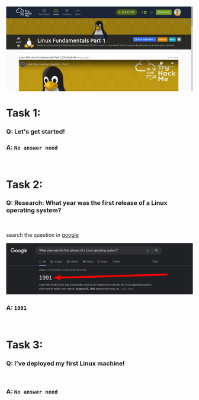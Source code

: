 ![linux](images/fundamentals-part-1.png)

**<h1>Task 1:</h1>**

<h3>Q: Let's get started!</h3>

### A: `No answer need`
<br/>

**<h1>Task 2:</h1>**

<h3>Q: Research: What year was the first release of a Linux operating system?</h3>
<br/>

search the question in [google](https://www.google.com)
<br/>

![1991](images/1991.png)
<br/>

### A: `1991`<br/>
<br/>

**<h1>Task 3:</h1>**

<h3>Q: I've deployed my first Linux machine!</h3>
<br/>

### A: `No answer need`